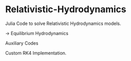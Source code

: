 # Relativistic-Hydrodynamics
Julia Code to solve Relativistic Hydrodynamics models.

-> Equilibrium Hydrodynamics 






Auxiliary Codes

Custom RK4 Implementation.
